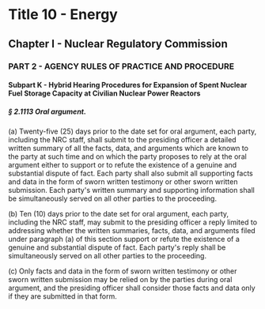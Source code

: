 
# Title 10 - Energy
## Chapter I - Nuclear Regulatory Commission
### PART 2 - AGENCY RULES OF PRACTICE AND PROCEDURE
#### Subpart K - Hybrid Hearing Procedures for Expansion of Spent Nuclear Fuel Storage Capacity at Civilian Nuclear Power Reactors
##### § 2.1113 Oral argument.

(a) Twenty-five (25) days prior to the date set for oral argument, each party, including the NRC staff, shall submit to the presiding officer a detailed written summary of all the facts, data, and arguments which are known to the party at such time and on which the party proposes to rely at the oral argument either to support or to refute the existence of a genuine and substantial dispute of fact. Each party shall also submit all supporting facts and data in the form of sworn written testimony or other sworn written submission. Each party's written summary and supporting information shall be simultaneously served on all other parties to the proceeding.

(b) Ten (10) days prior to the date set for oral argument, each party, including the NRC staff, may submit to the presiding officer a reply limited to addressing whether the written summaries, facts, data, and arguments filed under paragraph (a) of this section support or refute the existence of a genuine and substantial dispute of fact. Each party's reply shall be simultaneously served on all other parties to the proceeding.

(c) Only facts and data in the form of sworn written testimony or other sworn written submission may be relied on by the parties during oral argument, and the presiding officer shall consider those facts and data only if they are submitted in that form.
